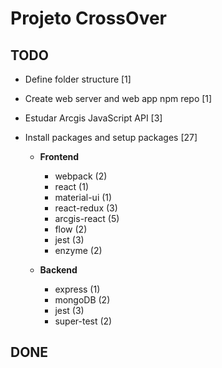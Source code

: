 # Projeto CrossOver

## TODO

- Define folder structure [1]

- Create web server and web app npm repo [1]

- Estudar Arcgis JavaScript API [3]

- Install packages and setup packages [27]

  - **Frontend**
    - webpack (2)
    - react (1)
    - material-ui (1)
    - react-redux (3)
    - arcgis-react (5)
    <!-- Types -->
    - flow (2)
    <!-- Tests -->
    - jest (3)
    - enzyme (2)

  - **Backend**
    - express (1)
    - mongoDB (2)
    - jest (3)
    - super-test (2)


## DONE